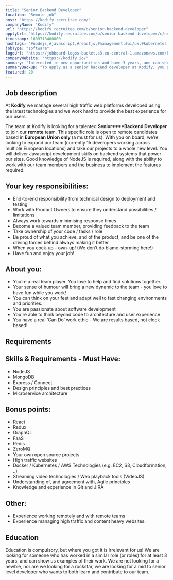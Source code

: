 ```yaml
---
title: "Senior Backend Developer"
location: "Remote job"
host: "https://kodify.recruitee.com/"
companyName: "Kodify"
url: "https://kodify.recruitee.com/o/senior-backend-developer"
applyUrl: "https://kodify.recruitee.com/o/senior-backend-developer/c/new"
timestamp: 1609718400000
hashtags: "#nodejs,#javascript,#reactjs,#management,#ui/ux,#kubernetes,#docker,#aws,#git,#content"
jobType: "software"
logoUrl: "https://jobboard-logos-bucket.s3.eu-central-1.amazonaws.com/kodify"
companyWebsite: "https://kodify.io/"
summary: "Interested in new opportunities and have 3 years, and can show us examples of their work? Kodify has a job opening for a senior backend developer."
summaryBackup: "To apply as a senior backend developer at Kodify, you preferably need to have some knowledge of: #nodejs, #javascript, #reactjs."
featured: 20
---
```


## Job description

At **Kodify** we manage several high traffic web platforms developed using the latest technologies and we work hard to provide the best experience for our users.

The team at Kodify is looking for a talented **Senior****Backend Developer** to join our **remote** team. This specific role is open to remote candidates based in **European Union only** (a must for us). With you on board, we’re looking to expand our team (currently 15 developers working across multiple European locations) and take our projects to a whole new level. You will deliver Javascript development skills on backend systems that power our sites. Good knowledge of NodeJS is required, along with the ability to work with our team members and the business to implement the features required.

## Your key responsibilities:

*   End-to-end responsibility from technical design to deployment and testing
*   Work with Product Owners to ensure they understand possibilities / limitations
*   Always work towards minimising response times
*   Become a valued team member, providing feedback to the team
*   Take ownership of your code / tasks / role
*   Be proud of what you achieve, and of the product, and be one of the driving forces behind always making it better
*   When you cock-up - own-up! (We don’t do blame-storming here!)
*   Have fun and enjoy your job!

## About you:

*   You’re a real team player. You love to help and find solutions together.
*   Your sense of humour will bring a new dynamic to the team - you love to have fun while you work!
*   You can think on your feet and adapt well to fast changing environments and priorities.
*   You are passionate about software development
*   You're able to think beyond code to architecture and user experience
*   You have a real ‘Can Do’ work ethic - We are results based, not clock based!

## Requirements

## Skills & Requirements - Must Have:

*   NodeJS
*   MongoDB
*   Express / Connect
*   Design principles and best practices
*   Microservice architecture

## Bonus points:

*   React
*   Redux
*   GraphQL
*   FaaS
*   Redis
*   ZeroMQ
*   Your own open source projects
*   High traffic websites
*   Docker / Kubernetes / AWS Technologies (e.g. EC2, S3, Cloudformation, ..)
*   Streaming video technologies / Web playback tools (VideoJS)
*   Understanding of, and agreement with, Agile principles
*   Knowledge and experience in Git and JIRA

## Other:

*   Experience working remotely and with remote teams
*   Experience managing high traffic and content heavy websites.

## Education

Education is compulsory, but where you got it is irrelevant for us! We are looking for someone who has worked in a similar role (or roles) for at least 3 years, and can show us examples of their work. We are not looking for a newbie, nor are we looking for a rockstar, we are looking for a mid to senior level developer who wants to both learn and contribute to our team.
